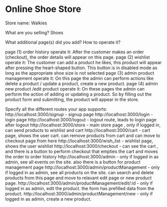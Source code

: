 # Online Shoe Store

Store name:
Walkies

What are you selling?
Shoes

What additional page(s) did you add? How to operate it?
            
page (1) order history operate it: After the customer makes an order (checkout), the order details will appear on this page.
page (2) wishlist operate it: The customer can add a product he likes, this product will appear after pressing the heart-shaped button.
This button is in disabled mode as long as the appropriate shoe size is not selected
page (3) admin product management operate it: On this page the admin can perform actions like delete a product / update a product, create a new product.
page (4) admin new product /edit product operate it: On these pages the admin can perform the action of adding or updating a product. So by filling out the product form and submitting, the product will appear in the store.
            

           
Specify all the different routes your app supports:
http://localhost:3000/signup -   signup page
http://localhost:3000/login  -   login page
http://localhost:3000/logout  -  logout route, leads to login page after logout
http://localhost:3000/store  -   main store page , only if logged in, can send products to wishlist and cart
http://localhost:3000/cart   -   cart page, shows the user cart. can remove products from cart and can move to checkout page from here
http://localhost:3000/wish_list   -   wishlist page, shows the user wishlist
http://localhost:3000/checkout   -   can see the cart , and there is a button to perform checkout that empties the cart and moves the order to order history
http://localhost:3000/admin   -   only if logged in as admin, see all events on the site. also there is a button for product management page
http://localhost:3000/admin/productManagement   -   only if logged in as admin, see all products on the site. can search and delete products from this page and move to relavant edit page or new product page.
http://localhost:3000/admin/productManagement/edit/:id   -   only if logged in as admin, edit the product. the form has prefilled data from the product.
http://localhost:3000/admin/productManagement/new   -   only if logged in as admin, create a new product.
